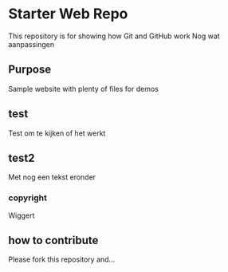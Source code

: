 # Starter Web Repo

This repository is for showing how Git and GitHub work
Nog wat aanpassingen

## Purpose

Sample website with plenty of files for demos

## test

Test om te kijken of het werkt

## test2
Met nog een tekst eronder


### copyright

Wiggert

## how to contribute

Please fork this repository and...
